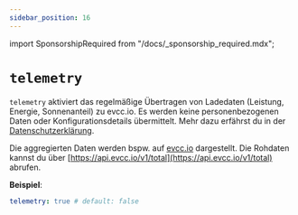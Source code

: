 ```yaml
---
sidebar_position: 16
---
```


import SponsorshipRequired from "/docs/\_sponsorship_required.mdx";

# `telemetry`

<SponsorshipRequired />

`telemetry` aktiviert das regelmäßige Übertragen von Ladedaten (Leistung, Energie, Sonnenanteil) zu evcc.io. Es werden keine personenbezogenen Daten oder Konfigurationsdetails übermittelt. Mehr dazu erfährst du in der [Datenschutzerklärung](https://cloud.evcc.io/privacy).

Die aggregierten Daten werden bspw. auf [evcc.io](https://evcc.io) dargestellt. Die Rohdaten kannst du über [https://api.evcc.io/v1/total](https://api.evcc.io/v1/total) abrufen.

**Beispiel**:

```yaml
telemetry: true # default: false
```
